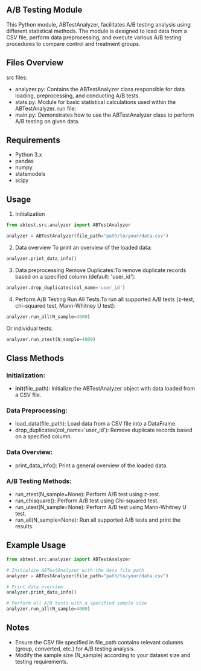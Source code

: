 ## A/B Testing Module

This Python module, ABTestAnalyzer, facilitates A/B testing analysis using different statistical methods. The module is designed to load data from a CSV file, perform data preprocessing, and execute various A/B testing procedures to compare control and treatment groups.

## Files Overview
src files:
- analyzer.py: Contains the ABTestAnalyzer class responsible for data loading, preprocessing, and conducting A/B tests.
- stats.py: Module for basic statistical calculations used within the ABTestAnalyzer.
run file:
- main.py: Demonstrates how to use the ABTestAnalyzer class to perform A/B testing on given data.

## Requirements
- Python 3.x
- pandas
- numpy
- statsmodels
- scipy

## Usage

1. Initialization
```python
from abtest.src.analyzer import ABTestAnalyzer

analyzer = ABTestAnalyzer(file_path="path/to/your/data.csv")
```

2. Data overview
To print an overview of the loaded data:
```python
analyzer.print_data_info()
```

3. Data preprocessing
Remove Duplicates:To remove duplicate records based on a specified column (default: 'user_id'):
```python
analyzer.drop_duplicates(col_name='user_id')
```

4. Perform A/B Testing
Run All Tests:To run all supported A/B tests (z-test, chi-squared test, Mann-Whitney U test):
```python
analyzer.run_all(N_sample=4000)
```

Or individual tests:
```python
analyzer.run_ztest(N_sample=4000)
```


## Class Methods
### Initialization:
- __init__(file_path): Initialize the ABTestAnalyzer object with data loaded from a CSV file.

### Data Preprocessing:
- load_data(file_path): Load data from a CSV file into a DataFrame.
- drop_duplicates(col_name='user_id'): Remove duplicate records based on a specified column.

### Data Overview:
- print_data_info(): Print a general overview of the loaded data.

### A/B Testing Methods:
- run_ztest(N_sample=None): Perform A/B test using z-test.
- run_chisquare(): Perform A/B test using Chi-squared test.
- run_utest(N_sample=None): Perform A/B test using Mann-Whitney U test.
- run_all(N_sample=None): Run all supported A/B tests and print the results.

## Example Usage
```python
from abtest.src.analyzer import ABTestAnalyzer

# Initialize ABTestAnalyzer with the data file path
analyzer = ABTestAnalyzer(file_path="path/to/your/data.csv")

# Print data overview
analyzer.print_data_info()

# Perform all A/B tests with a specified sample size
analyzer.run_all(N_sample=4000)

```

## Notes
- Ensure the CSV file specified in file_path contains relevant columns (group, converted, etc.) for A/B testing analysis.
- Modify the sample size (N_sample) according to your dataset size and testing requirements.